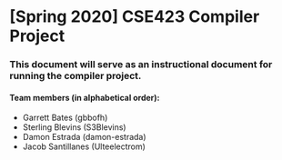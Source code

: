 # [Spring 2020] CSE423 Compiler Project
### This document will serve as an instructional document for running the compiler project.
#### Team members (in alphabetical order): 
* Garrett Bates (gbbofh)
* Sterling Blevins (S3Blevins)
* Damon Estrada (damon-estrada)
* Jacob Santillanes (Ulteelectrom)

